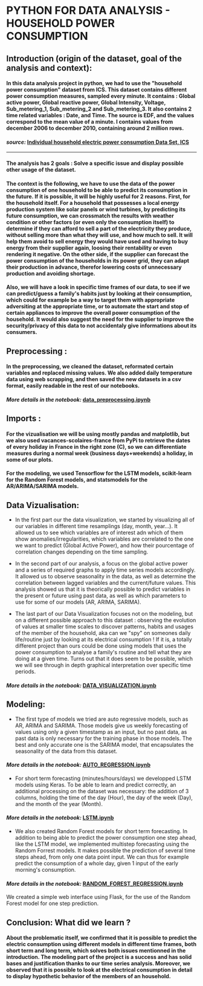 # PYTHON FOR DATA ANALYSIS - HOUSEHOLD POWER CONSUMPTION

## Introduction (origin of the dataset, goal of the analysis and context):

#### In this data analysis project in python, we had to use the "household power consumption" dataset from ICS. This dataset contains different power consumption measures, sampled every minute. It contains : Global active power, Global reactive power, Global Intensity, Voltage, Sub_metering_1, Sub_metering_2 and Sub_metering_3. It also contains 2 time related variables : Date, and Time. The source is EDF, and the values correspond to the mean value of a minute. I contains values from december 2006 to december 2010, containing around 2 million rows.

#### *source:* [Individual household electric power consumption Data Set, ICS](https://archive.ics.uci.edu/ml/datasets/individual+household+electric+power+consumption)
 
---

#### The analysis has 2 goals : Solve a specific issue and display possible other usage of the dataset. 

#### The context is the following, we have to use the data of the power consumption of one household to be able to predict its consumption in the future. If it is possible, it will be highly useful for 2 reasons. First, for the household itself. For a household that possesses a local energy production system like solar panels or wind turbines, by predicting its future consumption, we can crossmatch the results with weather condition or other factors (or even only the consumption itself) to determine if they can afford to sell a part of the electricity they produce, without selling more than what they will use, and how much to sell. It will help them avoid to sell energy they would have used and having to buy energy from their supplier again, loosing their rentability or even rendering it negative. On the other side, if the supplier can forecast the power consumption of the households in its power grid, they can adapt their production in advance, therefor lowering costs of unnecessary production and avoiding shortage.

#### Also, we will have a look in specific time frames of our data, to see if we can predict/guess a family's habits just by looking at their consumption, which could for example be a way to target them with appropriate adversiting at the appropriate time, or to automate the start and stop of certain appliances to improve the overall power consumption of the household. It would also suggest the need for the supplier to improve the security/privacy of this data to not accidentaly give informations about its consumers.



## Preprocessing :

#### In the preprocessing, we cleaned the dataset, reformated certain variables and replaced missing values. We also added daily temperature data using web scrapping, and then saved the new datasets in a csv format, easily readable in the rest of our notebooks. 

#### *More details in the notebook:* [data_preprocessing.ipynb](https://github.com/Theodlz/data_analysis_S7/blob/main/pre_processing/data_preprocessing.ipynb)

## Imports :

#### For the vizualisation we will be using mostly pandas and matplotlib, but we also used vacances-scolaires-france from PyPi to retrieve the dates of every holiday in France in the right zone (C), so we can differentiate measures during a normal week (business days+weekends) a holiday, in some of our plots.
#### For the modeling, we used Tensorflow for the LSTM models, scikit-learn for the Random Forest models, and statsmodels for the AR/ARIMA/SARIMA models.


## Data Vizualisation:

* In the first part our the data visualization, we started by visualizing all of our variables in different time resamplings (day, month, year...). It allowed us to see which variables are of interest adn which of them show anomalies/irregularities, which variables are correlated to the one we want to predict (Global Active Power), and how their pourcentage of correlation changes depending on the time sampling. 

* In the second part of our analysis, a focus on the global active power and a series of required graphs to apply time series models accordingly. It allowed us to observe seasonality in the data, as well as determine the correlation between lagged variables and the current/future values. This analysis showed us that it is theorically possible to predict variables in the present or future using past data, as well as which parameters to use for some of our models (AR, ARIMA, SARIMA).

* The last part of our Data Visualization focuses not on the modeling, but on a different possible approach to this dataset : observing the evolution of values at smaller time scales to discover patterns, habits and usages of the member of the household, aka can we "spy" on someones daily life/routine just by looking at its electrical consumption ! If it is, a totally different project than ours could be done using models that uses the power consumption to analyse a family's routine and tell what they are doing at a given time. Turns out that it does seem to be possible, which we will see through in depth graphical interpretation over specific time periods.

#### *More details in the notebook:* [DATA_VISUALIZATION.ipynb](https://github.com/Theodlz/data_analysis_S7/blob/main/DATA_VISUALIZATION.ipynb)

## Modeling:

* The first type of models we tried are auto regressive models, such as AR, ARIMA and SARIMA. Those models give us weekly forecasting of values using only a given timestamp as an input, but no past data, as past data is only necessary for the training phase in those models. The best and only accurate one is the SARIMA model, that encapsulates the seasonality of the data from this dataset.

#### *More details in the notebook:* [AUTO_REGRESSION.ipynb](https://github.com/Theodlz/data_analysis_S7/blob/main/AUTO_REGRESSION.ipynb)

* For short term forecasting (minutes/hours/days) we developped LSTM models using Keras. To be able to learn and predict correctly, an additional processing on the dataset was necessary: the addition of 3 columns, holding the time of the day (Hour), the day of the week (Day), and the month of the year (Month).

#### *More details in the notebook:* [LSTM.ipynb](https://github.com/Theodlz/data_analysis_S7/blob/main/LSTM.ipynb)

* We also created Random Forest models for short term forecasting. In addition to being able to predict the power consumption one step ahead, like the LSTM model, we implemented multistep forecasting using the Random Forrest models. It makes possible the prediction of several time steps ahead, from only one data point input. We can thus for example predict the consumption of a whole day, given 1 input of the early morning's consumption.

#### *More details in the notebook:* [RANDOM_FOREST_REGRESSION.ipynb](https://github.com/Theodlz/data_analysis_S7/blob/main/RANDOM_FOREST_REGRESSION.ipynb)

We created a simple web interface using Flask, for the use of the Random Forest model for one step prediction.

## Conclusion: What did we learn ?

#### About the problematic itself, we confirmed that it is possible to predict the electric consumption using different models in different time frames, both short term and long term, which solves both issues mentionned in the introduction. The modeling part of the project is a success and has solid bases and justification thanks to our time series analysis. Moreover, we observed that it is possible to look at the electrical consumption in detail to display hypothetic behavior of the members of an household.


